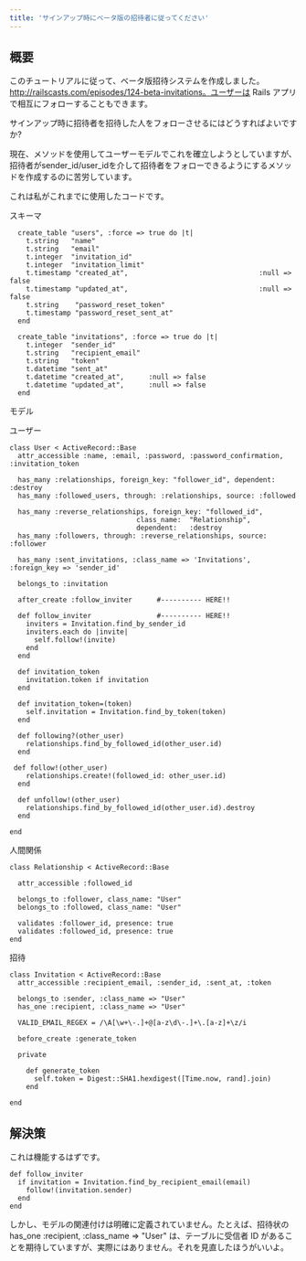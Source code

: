 ```yaml
---
title: 'サインアップ時にベータ版の招待者に従ってください'
---
```


## 概要
このチュートリアルに従って、ベータ版招待システムを作成しました。 http://railscasts.com/episodes/124-beta-invitations。ユーザーは Rails アプリで相互にフォローすることもできます。

サインアップ時に招待者を招待した人をフォローさせるにはどうすればよいですか?

現在、メソッドを使用してユーザーモデルでこれを確立しようとしていますが、招待者がsender_id/user_idを介して招待者をフォローできるようにするメソッドを作成するのに苦労しています。

これは私がこれまでに使用したコードです。

スキーマ

```
  create_table "users", :force => true do |t|
    t.string   "name"
    t.string   "email"
    t.integer  "invitation_id"
    t.integer  "invitation_limit"
    t.timestamp "created_at",                                :null => false
    t.timestamp "updated_at",                                :null => false
    t.string    "password_reset_token"
    t.timestamp "password_reset_sent_at"
  end

  create_table "invitations", :force => true do |t|
    t.integer  "sender_id"
    t.string   "recipient_email"
    t.string   "token"
    t.datetime "sent_at"
    t.datetime "created_at",      :null => false
    t.datetime "updated_at",      :null => false
  end

```
モデル

ユーザー

```
class User < ActiveRecord::Base
  attr_accessible :name, :email, :password, :password_confirmation, :invitation_token

  has_many :relationships, foreign_key: "follower_id", dependent: :destroy
  has_many :followed_users, through: :relationships, source: :followed

  has_many :reverse_relationships, foreign_key: "followed_id",
                               class_name:  "Relationship",
                               dependent:   :destroy
  has_many :followers, through: :reverse_relationships, source: :follower

  has_many :sent_invitations, :class_name => 'Invitations', :foreign_key => 'sender_id'

  belongs_to :invitation

  after_create :follow_inviter      #---------- HERE!!

  def follow_inviter                #---------- HERE!!
    inviters = Invitation.find_by_sender_id
    inviters.each do |invite|
      self.follow!(invite)
    end
  end

  def invitation_token
    invitation.token if invitation
  end

  def invitation_token=(token)
    self.invitation = Invitation.find_by_token(token)
  end

  def following?(other_user)
    relationships.find_by_followed_id(other_user.id)
  end

 def follow!(other_user)
    relationships.create!(followed_id: other_user.id)
  end

  def unfollow!(other_user)
    relationships.find_by_followed_id(other_user.id).destroy
  end

end

```
人間関係

```
class Relationship < ActiveRecord::Base

  attr_accessible :followed_id

  belongs_to :follower, class_name: "User"
  belongs_to :followed, class_name: "User"

  validates :follower_id, presence: true
  validates :followed_id, presence: true
end

```
招待

```
class Invitation < ActiveRecord::Base
  attr_accessible :recipient_email, :sender_id, :sent_at, :token

  belongs_to :sender, :class_name => "User"
  has_one :recipient, :class_name => "User"

  VALID_EMAIL_REGEX = /\A[\w+\-.]+@[a-z\d\-.]+\.[a-z]+\z/i

  before_create :generate_token

  private

    def generate_token
      self.token = Digest::SHA1.hexdigest([Time.now, rand].join)
    end

end

```
## 解決策
これは機能するはずです。

```
def follow_inviter
  if invitation = Invitation.find_by_recipient_email(email)
    follow!(invitation.sender)
  end
end

```
しかし、モデルの関連付けは明確に定義されていません。たとえば、招待状の has_one :recipient, :class_name => "User" は、テーブルに受信者 ID があることを期待していますが、実際にはありません。それを見直したほうがいいよ。

